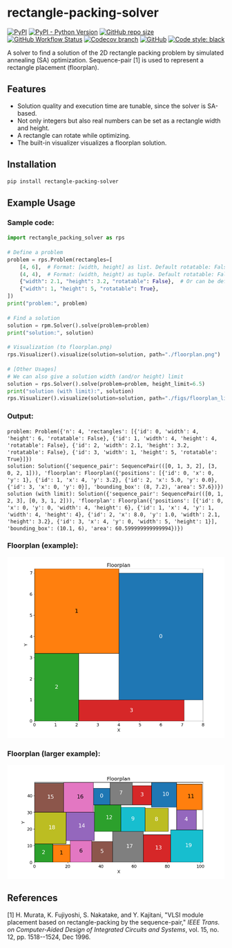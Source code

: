 # rectangle-packing-solver

[![PyPI](https://img.shields.io/pypi/v/rectangle-packing-solver?style=flat-square)](https://pypi.org/project/rectangle-packing-solver/)
[![PyPI - Python Version](https://img.shields.io/pypi/pyversions/rectangle-packing-solver?style=flat-square)](https://pypi.org/project/rectangle-packing-solver/)
[![GitHub repo size](https://img.shields.io/github/repo-size/kotarot/rectangle-packing-solver?style=flat-square)](https://github.com/kotarot/rectangle-packing-solver)
[![GitHub Workflow Status](https://img.shields.io/github/workflow/status/kotarot/rectangle-packing-solver/ci?style=flat-square)](https://github.com/kotarot/rectangle-packing-solver/actions?query=workflow%3Aci)
[![Codecov branch](https://img.shields.io/codecov/c/gh/kotarot/rectangle-packing-solver/main?flag=unittests&style=flat-square)](https://codecov.io/gh/kotarot/rectangle-packing-solver)
[![GitHub](https://img.shields.io/github/license/kotarot/rectangle-packing-solver?style=flat-square)](https://github.com/kotarot/rectangle-packing-solver/blob/main/LICENSE)
[![Code style: black](https://img.shields.io/badge/code%20style-black-000000.svg?style=flat-square)](https://github.com/psf/black)

A solver to find a solution of the 2D rectangle packing problem by simulated annealing (SA) optimization.
Sequence-pair [1] is used to represent a rectangle placement (floorplan).

## Features

- Solution quality and execution time are tunable, since the solver is SA-based.
- Not only integers but also real numbers can be set as a rectangle width and height.
- A rectangle can rotate while optimizing.
- The built-in visualizer visualizes a floorplan solution.

## Installation

```bash
pip install rectangle-packing-solver
```

## Example Usage

### Sample code:

```python
import rectangle_packing_solver as rps

# Define a problem
problem = rps.Problem(rectangles=[
    [4, 6],  # Format: [width, height] as list. Default rotatable: False
    (4, 4),  # Format: (width, height) as tuple. Default rotatable: False
    {"width": 2.1, "height": 3.2, "rotatable": False},  # Or can be defined as dict.
    {"width": 1, "height": 5, "rotatable": True},
])
print("problem:", problem)

# Find a solution
solution = rpm.Solver().solve(problem=problem)
print("solution:", solution)

# Visualization (to floorplan.png)
rps.Visualizer().visualize(solution=solution, path="./floorplan.png")

# [Other Usages]
# We can also give a solution width (and/or height) limit
solution = rps.Solver().solve(problem=problem, height_limit=6.5)
print("solution (with limit):", solution)
rps.Visualizer().visualize(solution=solution, path="./figs/floorplan_limit.png")
```

### Output:

```plaintext
problem: Problem({'n': 4, 'rectangles': [{'id': 0, 'width': 4, 'height': 6, 'rotatable': False}, {'id': 1, 'width': 4, 'height': 4, 'rotatable': False}, {'id': 2, 'width': 2.1, 'height': 3.2, 'rotatable': False}, {'id': 3, 'width': 1, 'height': 5, 'rotatable': True}]})
solution: Solution({'sequence_pair': SequencePair(([0, 1, 3, 2], [3, 0, 2, 1])), 'floorplan': Floorplan({'positions': [{'id': 0, 'x': 0, 'y': 1}, {'id': 1, 'x': 4, 'y': 3.2}, {'id': 2, 'x': 5.0, 'y': 0.0}, {'id': 3, 'x': 0, 'y': 0}], 'bounding_box': (8, 7.2), 'area': 57.6})})
solution (with limit): Solution({'sequence_pair': SequencePair(([0, 1, 2, 3], [0, 3, 1, 2])), 'floorplan': Floorplan({'positions': [{'id': 0, 'x': 0, 'y': 0, 'width': 4, 'height': 6}, {'id': 1, 'x': 4, 'y': 1, 'width': 4, 'height': 4}, {'id': 2, 'x': 8.0, 'y': 1.0, 'width': 2.1, 'height': 3.2}, {'id': 3, 'x': 4, 'y': 0, 'width': 5, 'height': 1}], 'bounding_box': (10.1, 6), 'area': 60.599999999999994})})
```

### Floorplan (example):

![floorplan_example](https://raw.githubusercontent.com/kotarot/rectangle-packing-solver/main/figs/floorplan_example.png)

### Floorplan (larger example):

![floorplan_large](https://raw.githubusercontent.com/kotarot/rectangle-packing-solver/main/figs/floorplan_large_limit.png)

## References

[1] H. Murata, K. Fujiyoshi, S. Nakatake, and Y. Kajitani, "VLSI module placement based on rectangle-packing by the sequence-pair," *IEEE Trans. on Computer-Aided Design of Integrated Circuits and Systems*, vol. 15, no. 12, pp. 1518--1524, Dec 1996.
